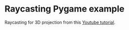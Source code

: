 # Raycasting Pygame example

Raycasting for 3D projection from this [Youtube tutorial](https://www.youtube.com/watch?v=gxyKOGrqPq4&list=PLLfIBXQeu3abhbqWp4yUTYi7hWNOsEpXa&index=2).